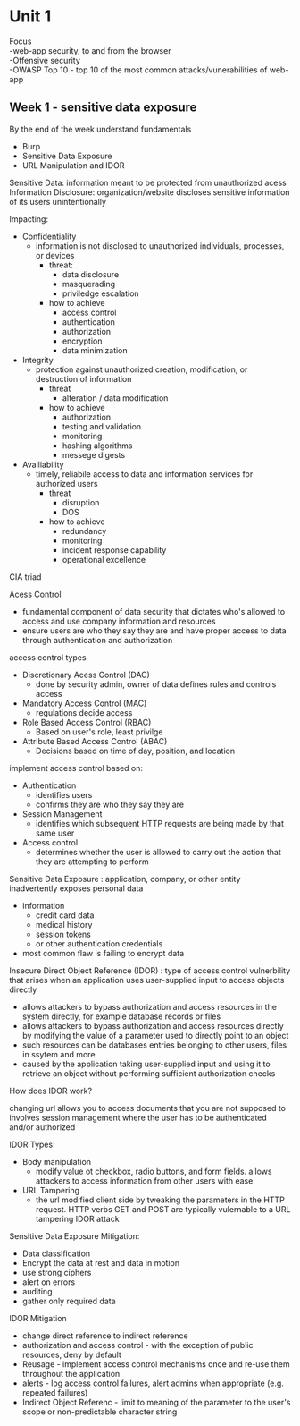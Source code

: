 # Unit 1

Focus  
-web-app security, to and from the browser  
-Offensive security  
-OWASP Top 10 - top 10 of the most common attacks/vunerabilities of web-app

## Week 1 - sensitive data exposure

By the end of the week understand fundamentals

- Burp
- Sensitive Data Exposure
- URL Manipulation and IDOR

Sensitive Data: information meant to be protected from unauthorized acess  
Information Disclosure: organization/website discloses sensitive information of its users unintentionally

Impacting:

- Confidentiality
  - information is not disclosed to unauthorized individuals, processes, or devices
    - threat:
      - data disclosure
      - masquerading
      - priviledge escalation
    - how to achieve
      - access control
      - authentication
      - authorization
      - encryption
      - data minimization
- Integrity
  - protection against unauthorized creation, modification, or destruction of information
    - threat
      - alteration / data modification
    - how to achieve
      - authorization
      - testing and validation
      - monitoring
      - hashing algorithms
      - messege digests
- Availiability
  - timely, reliabile access to data and information services for authorized users
    - threat
      - disruption
      - DOS
    - how to achieve
      - redundancy
      - monitoring
      - incident response capability
      - operational excellence

CIA triad

Acess Control

- fundamental component of data security that dictates who's allowed to access and use company information and resources
- ensure users are who they say they are and have proper access to data through authentication and authorization

access control types

- Discretionary Acess Control (DAC)
  - done by security admin, owner of data defines rules and controls access
- Mandatory Access Control (MAC)
  - regulations decide access
- Role Based Access Control (RBAC)
  - Based on user's role, least privilge
- Attribute Based Access Control (ABAC)
  - Decisions based on time of day, position, and location

implement access control based on:

- Authentication
  - identifies users
  - confirms they are who they say they are
- Session Management
  - identifies which subsequent HTTP requests are being made by that same user
- Access control
  - determines whether the user is allowed to carry out the action that they are attempting to perform

Sensitive Data Exposure : application, company, or other entity inadvertently exposes personal data

- information
  - credit card data
  - medical history
  - session tokens
  - or other authentication credentials
- most common flaw is failing to encrypt data

Insecure Direct Object Reference (IDOR) : type of access control vulnerbility that arises when an application uses user-supplied input to access objects directly

- allows attackers to bypass authorization and access resources in the system directly, for example database records or files
- allows attackers to bypass authorization and access resources directly by modifying the value of a parameter used to directly point to an object
- such resources can be databases entries belonging to other users, files in ssytem and more
- caused by the application taking user-supplied input and using it to retrieve an object without performing sufficient authorization checks

How does IDOR work?

changing url allows you to access documents that you are not supposed to  
involves session management where the user has to be authenticated and/or authorized

IDOR Types:

- Body manipulation
  - modify value ot checkbox, radio buttons, and form fields. allows attackers to access information from other users with ease
- URL Tampering
  - the url modified client side by tweaking the parameters in the HTTP request. HTTP verbs GET and POST are typically vulernable to a URL tampering IDOR attack

Sensitive Data Exposure Mitigation:

- Data classification
- Encrypt the data at rest and data in motion
- use strong ciphers
- alert on errors
- auditing
- gather only required data

IDOR Mitigation

- change direct reference to indirect reference
- authorization and access control - with the exception of public resources, deny by default
- Reusage - implement access control mechanisms once and re-use them throughout the application
- alerts - log access control failures, alert admins when appropriate (e.g. repeated failures)
- Indirect Object Referenc - limit to meaning of the parameter to the user's scope or non-predictable character string